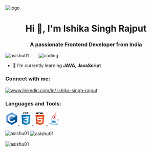 ![logo](https://github.com/asishu01/Ishika-Singh-Rajput/blob/main/WhatsApp%20Image%202024-08-04%20at%2012.25.50_2fcefda7.jpg)
<h1 align="center">Hi 👋, I'm Ishika Singh Rajput</h1>
<h3 align="center">A passionate Frontend Developer from India</h3>
<img align="right" alt="coding" width="400" src="https://31.media.tumblr.com/4717a813263f471b0def42d70c835ad5/tumblr_mtw0ojDUCQ1ru39xmo1_500.gif">

<p align="left"> <img src="https://komarev.com/ghpvc/?username=asishu01&label=Profile%20views&color=0e75b6&style=flat" alt="asishu01" /> </p>

- 🌱 I’m currently learning **JAVA, JavaScript**

<h3 align="left">Connect with me:</h3>
<p align="left">
<a href="https://linkedin.com/in/www.linkedin.com/in/ ishika-singh-rajput" target="blank"><img align="center" src="https://raw.githubusercontent.com/rahuldkjain/github-profile-readme-generator/master/src/images/icons/Social/linked-in-alt.svg" alt="www.linkedin.com/in/ ishika-singh-rajput" height="30" width="40" /></a>
</p>

<h3 align="left">Languages and Tools:</h3>
<p align="left"> <a href="https://www.cprogramming.com/" target="_blank" rel="noreferrer"> <img src="https://raw.githubusercontent.com/devicons/devicon/master/icons/c/c-original.svg" alt="c" width="40" height="40"/> </a> <a href="https://www.w3schools.com/css/" target="_blank" rel="noreferrer"> <img src="https://raw.githubusercontent.com/devicons/devicon/master/icons/css3/css3-original-wordmark.svg" alt="css3" width="40" height="40"/> </a> <a href="https://www.w3.org/html/" target="_blank" rel="noreferrer"> <img src="https://raw.githubusercontent.com/devicons/devicon/master/icons/html5/html5-original-wordmark.svg" alt="html5" width="40" height="40"/> </a> <a href="https://www.java.com" target="_blank" rel="noreferrer"> <img src="https://raw.githubusercontent.com/devicons/devicon/master/icons/java/java-original.svg" alt="java" width="40" height="40"/> </a> </p>

<p><img align="left" src="https://github-readme-stats.vercel.app/api/top-langs?username=asishu01&show_icons=true&locale=en&layout=compact" alt="asishu01" /></p>

<p>&nbsp;<img align="center" src="https://github-readme-stats.vercel.app/api?username=asishu01&show_icons=true&locale=en" alt="asishu01" /></p>

<p><img align="center" src="https://github-readme-streak-stats.herokuapp.com/?user=asishu01&" alt="asishu01" /></p>

